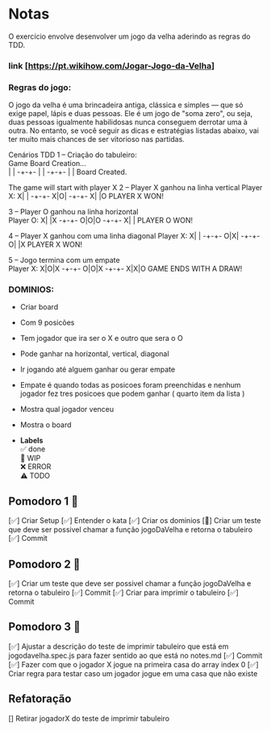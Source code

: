# Notas

O exercício envolve desenvolver um jogo da velha aderindo as regras do TDD.

### link [https://pt.wikihow.com/Jogar-Jogo-da-Velha]

### Regras do jogo:

O jogo da velha é uma brincadeira antiga, clássica e simples — que só exige papel, lápis e duas pessoas. Ele é um jogo de "soma zero", ou seja, duas pessoas igualmente habilidosas nunca conseguem derrotar uma à outra. No entanto, se você seguir as dicas e estratégias listadas abaixo, vai ter muito mais chances de ser vitorioso nas partidas.

Cenários TDD
1 – Criação do tabuleiro:  
Game Board Creation...  
 | |
-+-+-
| |
-+-+-
| |
Board Created.

The game will start with player X
2 – Player X ganhou na linha vertical
Player X:
X| |
-+-+-
X|O|
-+-+-
X| |O
PLAYER X WON!

3 – Player O ganhou na linha horizontal  
Player O:
X| |X
-+-+-
O|O|O
-+-+-
X| |
PLAYER O WON!

4 – Player X ganhou com uma linha diagonal
Player X:
X| |
-+-+-
O|X|
-+-+-
O| |X
PLAYER X WON!

5 – Jogo termina com um empate  
Player X:
X|O|X
-+-+-
O|O|X
-+-+-
X|X|O
GAME ENDS WITH A DRAW!

### DOMINIOS:

- Criar board
- Com 9 posicões
- Tem jogador que ira ser o X e outro que sera o O
- Pode ganhar na horizontal, vertical, diagonal
- Ir jogando até alguem ganhar ou gerar empate
- Empate é quando todas as posicoes foram preenchidas e nenhum jogador fez tres posicoes que podem ganhar ( quarto item da lista )
- Mostra qual jogador venceu
- Mostra o board

- **Labels**  
  ✅ done  
  🚧 WIP  
  ❌ ERROR  
  ⚠️ TODO

## Pomodoro 1 🍅

[✅] Criar Setup
[✅] Entender o kata
[✅] Criar os dominios
[🚧] Criar um teste que deve ser possivel chamar a função jogoDaVelha e retorna o tabuleiro
[✅] Commit

## Pomodoro 2 🍅

[✅] Criar um teste que deve ser possivel chamar a função jogoDaVelha e retorna o tabuleiro
[✅] Commit
[✅] Criar para imprimir o tabuleiro
[✅] Commit

## Pomodoro 3 🍅

[✅] Ajustar a descrição do teste de imprimir tabuleiro que está em jogodavelha.spec.js para fazer sentido ao que está no notes.md
[✅] Commit
[✅] Fazer com que o jogador X jogue na primeira casa do array index 0
[✅] Criar regra para testar caso um jogador jogue em uma casa que não existe

## Refatoração

[] Retirar jogadorX do teste de imprimir tabuleiro
